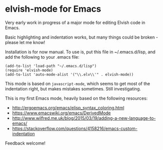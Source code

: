 # elvish-mode for Emacs

Very early work in progress of a major mode for editing Elvish code in Emacs.

Basic highlighting and indentation works, but many things could be broken - please let me know!

Installation is for now manual. To use is, put this file in
~/.emacs.d/lisp, and add the following to your .emacs file:

```elisp
(add-to-list 'load-path "~/.emacs.d/lisp")
(require 'elvish-mode)
(add-to-list 'auto-mode-alist '("\\.elv\\'" . elvish-mode))
```

This mode is based on `javascript-mode`, which seems to get most of
the indentation right, but makes mistakes sometimes. Still
investigating.

This is my first Emacs mode, heavily based on the following resources:

- http://ergoemacs.org/emacs/elisp_syntax_coloring.html
- https://www.emacswiki.org/emacs/DerivedMode
- http://www.wilfred.me.uk/blog/2015/03/19/adding-a-new-language-to-emacs/
- https://stackoverflow.com/questions/4158216/emacs-custom-indentation

Feedback welcome!
